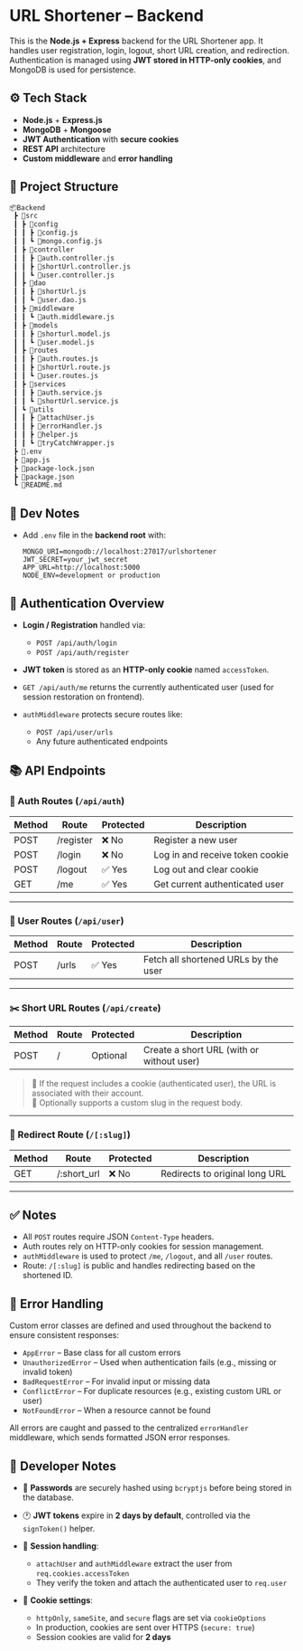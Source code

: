# URL Shortener – Backend

This is the **Node.js + Express** backend for the URL Shortener app. It handles user registration, login, logout, short URL creation, and redirection. Authentication is managed using **JWT stored in HTTP-only cookies**, and MongoDB is used for persistence.

## ⚙️ Tech Stack

- **Node.js** + **Express.js**
- **MongoDB** + **Mongoose**
- **JWT Authentication** with **secure cookies**
- **REST API** architecture
- **Custom middleware** and **error handling**

## 📁 Project Structure

```bash
📦Backend
 ┣ 📂src
 ┃ ┣ 📂config
 ┃ ┃ ┣ 📜config.js
 ┃ ┃ ┗ 📜mongo.config.js
 ┃ ┣ 📂controller
 ┃ ┃ ┣ 📜auth.controller.js
 ┃ ┃ ┣ 📜shortUrl.controller.js
 ┃ ┃ ┗ 📜user.controller.js
 ┃ ┣ 📂dao
 ┃ ┃ ┣ 📜shortUrl.js
 ┃ ┃ ┗ 📜user.dao.js
 ┃ ┣ 📂middleware
 ┃ ┃ ┗ 📜auth.middleware.js
 ┃ ┣ 📂models
 ┃ ┃ ┣ 📜shorturl.model.js
 ┃ ┃ ┗ 📜user.model.js
 ┃ ┣ 📂routes
 ┃ ┃ ┣ 📜auth.routes.js
 ┃ ┃ ┣ 📜shortUrl.route.js
 ┃ ┃ ┗ 📜user.routes.js
 ┃ ┣ 📂services
 ┃ ┃ ┣ 📜auth.service.js
 ┃ ┃ ┗ 📜shortUrl.service.js
 ┃ ┗ 📂utils
 ┃ ┃ ┣ 📜attachUser.js
 ┃ ┃ ┣ 📜errorHandler.js
 ┃ ┃ ┣ 📜helper.js
 ┃ ┃ ┗ 📜tryCatchWrapper.js
 ┣ 📜.env
 ┣ 📜app.js
 ┣ 📜package-lock.json
 ┣ 📜package.json
 ┗ 📜README.md
```

## 🧪 Dev Notes

- Add `.env` file in the **backend root** with:

  ```env
  MONGO_URI=mongodb://localhost:27017/urlshortener
  JWT_SECRET=your_jwt_secret
  APP_URL=http://localhost:5000
  NODE_ENV=development or production
  ```

## 🔐 Authentication Overview

- **Login / Registration** handled via:

  - `POST /api/auth/login`
  - `POST /api/auth/register`

- **JWT token** is stored as an **HTTP-only cookie** named `accessToken`.

- `GET /api/auth/me` returns the currently authenticated user (used for session restoration on frontend).

- `authMiddleware` protects secure routes like:
  - `POST /api/user/urls`
  - Any future authenticated endpoints

## 📚 API Endpoints

### 🔐 Auth Routes (`/api/auth`)

| Method | Route     | Protected | Description                     |
| ------ | --------- | --------- | ------------------------------- |
| POST   | /register | ❌ No     | Register a new user             |
| POST   | /login    | ❌ No     | Log in and receive token cookie |
| POST   | /logout   | ✅ Yes    | Log out and clear cookie        |
| GET    | /me       | ✅ Yes    | Get current authenticated user  |

---

### 👤 User Routes (`/api/user`)

| Method | Route | Protected | Description                          |
| ------ | ----- | --------- | ------------------------------------ |
| POST   | /urls | ✅ Yes    | Fetch all shortened URLs by the user |

---

### ✂️ Short URL Routes (`/api/create`)

| Method | Route | Protected | Description                               |
| ------ | ----- | --------- | ----------------------------------------- |
| POST   | /     | Optional  | Create a short URL (with or without user) |

> 🔸 If the request includes a cookie (authenticated user), the URL is associated with their account.  
> 🔸 Optionally supports a custom slug in the request body.

---

### 🚀 Redirect Route (`/[:slug]`)

| Method | Route       | Protected | Description                    |
| ------ | ----------- | --------- | ------------------------------ |
| GET    | /:short_url | ❌ No     | Redirects to original long URL |

---

## ✅ Notes

- All `POST` routes require JSON `Content-Type` headers.
- Auth routes rely on HTTP-only cookies for session management.
- `authMiddleware` is used to protect `/me`, `/logout`, and all `/user` routes.
- Route: `/[:slug]` is public and handles redirecting based on the shortened ID.

## 🧪 Error Handling

Custom error classes are defined and used throughout the backend to ensure consistent responses:

- `AppError` – Base class for all custom errors
- `UnauthorizedError` – Used when authentication fails (e.g., missing or invalid token)
- `BadRequestError` – For invalid input or missing data
- `ConflictError` – For duplicate resources (e.g., existing custom URL or user)
- `NotFoundError` – When a resource cannot be found

All errors are caught and passed to the centralized `errorHandler` middleware, which sends formatted JSON error responses.

## 🧠 Developer Notes

- 🔐 **Passwords** are securely hashed using `bcryptjs` before being stored in the database.

- 🕐 **JWT tokens** expire in **2 days by default**, controlled via the `signToken()` helper.

- 🧩 **Session handling**:

  - `attachUser` and `authMiddleware` extract the user from `req.cookies.accessToken`
  - They verify the token and attach the authenticated user to `req.user`

- 🍪 **Cookie settings**:
  - `httpOnly`, `sameSite`, and `secure` flags are set via `cookieOptions`
  - In production, cookies are sent over HTTPS (`secure: true`)
  - Session cookies are valid for **2 days**
